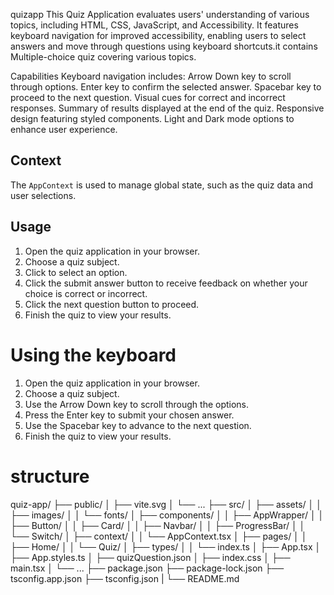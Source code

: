 quizapp
This Quiz Application evaluates users' understanding of various topics, including HTML, CSS, JavaScript, and Accessibility. It features keyboard navigation for improved accessibility, enabling users to select answers and move through questions using keyboard shortcuts.it contains Multiple-choice quiz covering various topics.

Capabilities
Keyboard navigation includes:
Arrow Down key to scroll through options.
Enter key to confirm the selected answer.
Spacebar key to proceed to the next question.
Visual cues for correct and incorrect responses.
Summary of results displayed at the end of the quiz.
Responsive design featuring styled components.
Light and Dark mode options to enhance user experience.

## Context

The `AppContext` is used to manage global state, such as the quiz data and user selections.

## Usage

1. Open the quiz application in your browser.
2. Choose a quiz subject.
3. Click to select an option.
4. Click the submit answer button to receive feedback on whether your choice is correct or incorrect.
5. Click the next question button to proceed.
6. Finish the quiz to view your results.

# Using the keyboard

1. Open the quiz application in your browser.
2. Choose a quiz subject.
3. Use the Arrow Down key to scroll through the options.
4. Press the Enter key to submit your chosen answer.
5. Use the Spacebar key to advance to the next question.
6. Finish the quiz to view your results.

# structure

quiz-app/
├── public/
│ ├── vite.svg
│ └── ...
├── src/
│ ├── assets/
│ │ ├── images/
│ │ └── fonts/
│ ├── components/
│ │ ├── AppWrapper/
│ │ ├── Button/
│ │ ├── Card/
│ │ ├── Navbar/
│ │ ├── ProgressBar/
│ │ └── Switch/
│ ├── context/
│ │ └── AppContext.tsx
│ ├── pages/
│ │ ├── Home/
│ │ └── Quiz/
│ ├── types/
│ │ └── index.ts
│ ├── App.tsx
│ ├── App.styles.ts
│ ├── quizQuestion.json
│ ├── index.css
│ ├── main.tsx
│ └── ...
├── package.json
├── package-lock.json
├── tsconfig.app.json
├── tsconfig.json
|
└── README.md
